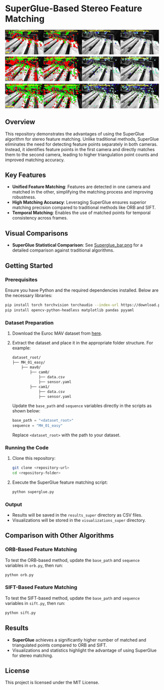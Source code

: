 # SuperGlue-Based Stereo Feature Matching

![SuperGlue Visualization](Superglue.jpg)

## Overview

This repository demonstrates the advantages of using the SuperGlue algorithm for stereo feature matching. Unlike traditional methods, SuperGlue eliminates the need for detecting feature points separately in both cameras. Instead, it identifies feature points in the first camera and directly matches them to the second camera, leading to higher triangulation point counts and improved matching accuracy.

## Key Features

- **Unified Feature Matching**: Features are detected in one camera and matched in the other, simplifying the matching process and improving robustness.
- **High Matching Accuracy**: Leveraging SuperGlue ensures superior matching precision compared to traditional methods like ORB and SIFT.
- **Temporal Matching**: Enables the use of matched points for temporal consistency across frames.

## Visual Comparisons

- **SuperGlue Statistical Comparison**: See [Superglue_bar.png](Superglue_bar.png) for a detailed comparison against traditional algorithms.

## Getting Started

### Prerequisites

Ensure you have Python and the required dependencies installed. Below are the necessary libraries:

```bash
pip install torch torchvision torchaudio --index-url https://download.pytorch.org/whl/cu118
pip install opencv-python-headless matplotlib pandas pyyaml
```

### Dataset Preparation

1. Download the Euroc MAV dataset from [here](https://projects.asl.ethz.ch/datasets/doku.php?id=kmavvisualinertialdatasets).
2. Extract the dataset and place it in the appropriate folder structure. For example:
   ```
   dataset_root/
   ├── MH_01_easy/
       ├── mav0/
           ├── cam0/
               ├── data.csv
               ├── sensor.yaml
           ├── cam1/
               ├── data.csv
               ├── sensor.yaml
   ```

   Update the `base_path` and `sequence` variables directly in the scripts as shown below:

   ```python
   base_path = "<dataset_root>"
   sequence = "MH_01_easy"
   ```

   Replace `<dataset_root>` with the path to your dataset.

### Running the Code

1. Clone this repository:
   ```bash
   git clone <repository-url>
   cd <repository-folder>
   ```

2. Execute the SuperGlue feature matching script:
   ```bash
   python superglue.py
   ```

### Output

- Results will be saved in the `results_super` directory as CSV files.
- Visualizations will be stored in the `visualizations_super` directory.

## Comparison with Other Algorithms

### ORB-Based Feature Matching
To test the ORB-based method, update the `base_path` and `sequence` variables in `orb.py`, then run:

```bash
python orb.py
```

### SIFT-Based Feature Matching
To test the SIFT-based method, update the `base_path` and `sequence` variables in `sift.py`, then run:

```bash
python sift.py
```

## Results

- **SuperGlue** achieves a significantly higher number of matched and triangulated points compared to ORB and SIFT.
- Visualizations and statistics highlight the advantage of using SuperGlue for stereo matching.

## License

This project is licensed under the MIT License.
